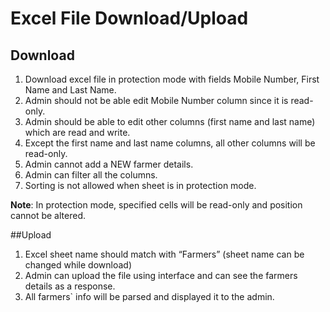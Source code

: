 # Excel File Download/Upload

## Download
1. Download excel file in protection mode with fields Mobile Number, First Name and Last Name.
2. Admin should not be able edit Mobile Number column since it is read-only.
3. Admin should be able to edit other columns (first name and last name) which are read and write.
4. Except the first name and last name columns, all other columns will be read-only.
5. Admin cannot add a NEW farmer details.
6. Admin can filter all the columns.
7. Sorting is not allowed when sheet is in protection mode.
   
**Note**: In protection mode, specified cells will be read-only and position cannot be altered.

##Upload
1. Excel sheet name should match with “Farmers” (sheet name can be changed while download)
2. Admin can upload the file using interface and can see the farmers details as a response.
3. All farmers` info will be parsed and displayed it to the admin. 
